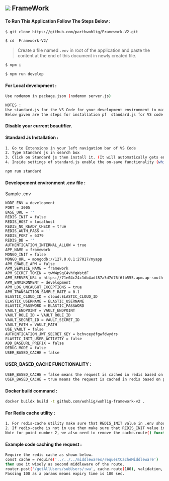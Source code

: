 ![](https://www.wohlig.com/_nuxt/img/241480c.png) FrameWork
-------------
#### To Run This Application Follow The Steps Below : 
```sh
$ git clone https://github.com/parthwohlig/Framework-V2.git
```
```sh 
$ cd  Framework-V2/
```
>Create a file named `.env` in root of the application and paste the content at the end of this document in newly created file.

```sh
$ npm i
```
```sh
$ npm run develop
```

#### For Local development :
```sh
Use nodemon in package.json (nodemon server.js)
```

```sh
NOTES :
Use standard.js for the VS Code for your development environment to maintain the standard of Javascript among all the team members.
Below given are the steps for installation pf  standard.js for VS code
```
#### Disable your current beautifier.
#### Standard Js Installation :
```sh
1. Go to Extensions in your left navigation bar of VS Code
2. Type Standard js in search box
3. Click on Standard js then install it. (It will automatically gets enabled)
4. Inside settings of standard.js enable the on-save functionality (which will automatically do beautification on CTRL + S)
```

```sh
npm run standard 

```




#### Developement environment .env file :
Sample .env
```sh
NODE_ENV = development
PORT = 3005
BASE_URL = ''
REDIS_INIT = false
REDIS_HOST = localhost
REDIS_NO_READY_CHECK = true
REDIS_AUTH_PASS = ''
REDIS_PORT = 6379
REDIS_DB = ''
AUTHENTICATION_INTERNAL_ALLOW = true
APP_NAME = framework
MONGO_INIT = false
MONGO_URL = mongodb://127.0.0.1:27017/myapp
APM_ENABLE_APM = false
APM_SERVICE_NAME = framework
APM_SECRET_TOKEN = twW4p9qC4vhYgWstdF
APM_SERVER_URL = https://71e04c24c1db4adf87a5d7d76f6fb555.apm.ap-south-1.aws.elastic-cloud.com:443
APM_ENVIRONMENT = development
APM_LOG_UNCAUGHT_EXCEPTIONS = true
APM_TRANSACTION_SAMPLE_RATE = 0.1
ELASTIC_CLOUD_ID = cloud:ELASTIC_CLOUD_ID
ELASTIC_USERNAME = ELASTIC_USERNAME
ELASTIC_PASSWORD = ELASTIC_PASSWORD
VAULT_ENDPOINT = VAULT_ENDPOINT
VAULT_ROLE_ID = VAULT_ROLE_ID
VAULT_SECRET_ID = VAULT_SECRET_ID
VAULT_PATH = VAULT_PATH
USE_VAULT = false
AUTHENTICATION_JWT_SECRET_KEY = bchvceydfgwfdwydrs
ELASTIC_INIT_USER_ACTIVITY = false
ADD_BASEURL_PREFIX = false
DEBUG_MODE = false
USER_BASED_CACHE = false
```
#### USER_BASED_CACHE FUNCTIONALITY :
```sh
USER_BASED_CACHE = false means the request is cached in redis based on only url
USER_BASED_CACHE = true means the request is cached in redis based on params such as "req.body, req.query, req.params"

```


#### Docker build command :
```sh
docker buildx build -t github.com/wohlig/wohlig-framework-v2 .
```

#### For Redis cache utility :
```sh
1. For redis-cache utility make sure that REDIS_INIT value in .env should be true
2. If redis-cache is not in use then make sure that REDIS_INIT value in .env should be false.
Note for point number 2, we also need to remove the cache.route() function for its controller for smoothly creating the build for the current app.
```

#### Example code caching the request :
```sh
Require the redis cache as shown below.
const cache = require('../../../middlewares/requestCacheMiddleware')
then use it wisely as second middleware of the route.
router.post('/getAllUsers/subUsers/:wa', cache.route(100), validation, getAllSubUsers)
Passing 100 as a params means expiry time is 100 sec.
```

